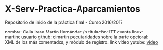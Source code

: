 # X-Serv-Practica-Aparcamientos
Repositorio de inicio de la práctica final - Curso 2016/2017

nombre: Celia Irene Martín Hernández /n
titulación: ITT
cuenta linux: martinc
usuario github: cimartin
peculiaridades sobre la parte opcional: XML de los más comentados, y módulo de registro.
link video yutube: [video](https://www.youtube.com/watch?v=InxW8dTyQbc&feature=youtu.be) 
